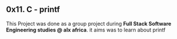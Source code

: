 0x11. C - printf
   ------------
This Project was done as a group project during **Full Stack Software Engineering studies @ alx africa**. it aims was to learn about printf


